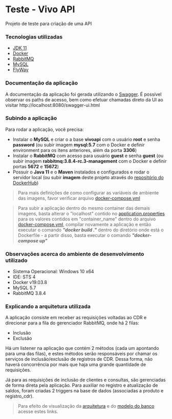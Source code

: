 # Teste - Vivo API
Projeto de teste para criação de uma API

### Tecnologias utilizadas
- [JDK 11](https://www.oracle.com/technetwork/java/javase/downloads/jdk11-downloads-5066655.html)
- [Docker](https://www.docker.com/products/docker-desktop)
- [RabbitMQ](https://www.rabbitmq.com/#getstarted)
- [MySQL](https://www.mysql.com/downloads/)
- [FlyWay](https://flywaydb.org/download/)

### Documentação da aplicação
A documentação da aplicação foi gerada utilizando o [Swagger](https://swagger.io/tools/). 
É possível observar os paths de acesso, bem como efetuar chamadas direto da UI ao visitar http://localhost:8080/swagger-ui.html

### Subindo a aplicação
Para rodar a aplicação, você precisa:
- Instalar o **MySQL** e criar o a base **vivoapi** com o usuário **root** e senha **password** (ou subir imagem **mysql:5.7** com o Docker e definir environment para os itens anteriores, além da porta **3306**)
- Instalar o **RabbitMQ** com acesso para usuário **guest** e senha **guest** (ou subir imagem **rabbitmq:3.8.4-rc.3-management** com o Docker e definir portas **5672** e **15672**)
- Possuir o **Java 11** e o **Maven** instalados e configurados e rodar o servidor local (ou subir **imagem** deste projeto através do [repositório do DockerHub](https://hub.docker.com/repository/docker/felipekx/vivo-api))

> Para mais definições de como configurar as variáveis de ambiente das imagens, favor verificar arquivo [docker-compose.yml](https://github.com/lfaraujo/teste-api/blob/master/docker-compose.yml)

> Para subir a aplicação dentro do mesmo container das demais imagens, basta alterar o "localhost" contido no [application.properties](https://github.com/lfaraujo/teste-api/blob/master/src/main/resources/application.properties) para os valores contidos em "container_name" dentro do arquivo [docker-compose.yml](https://github.com/lfaraujo/teste-api/blob/master/docker-compose.yml), compilar novamente a aplicação e então executar o comando ***"docker build ."*** dentro do diretório onde está o Dockerfile - a partir disso, basta executar o comando ***"docker-compose up"***

### Observações acerca do ambiente de desenvolvimento utilizado
- Sistema Operacional: Windows 10 x64
- IDE: STS 4
- Docker v19.03.8
- MySQL 5.7
- RabbitMQ 3.8.4

### Explicando a arquitetura utilizada
A aplicação consiste em receber as requisições voltadas ao CDR e direcionar para a fila do gerenciador RabbitMQ, onde há 2 filas:

- Inclusão
- Exclusão

Há um listener na aplicação que contém 2 métodos (cada um apontando para uma das filas), e estes métodos serão responsáveis por chamar os serviços de inclusão/exclusão de registros de CDR. Dessa forma, não haverá concorrência por mais que haja uma grande quantidade de requisições.

Já para as requisições de inclusão de clientes e consultas, são gerenciadas de forma direta pela aplicação. Para auxiliar no registro e atualização de saldos, foram criadas 2 triggers na base de dados (associadas a produto e registro_cdr). 

> Para efeito de visualização da [arquitetura](https://github.com/lfaraujo/teste-api/tree/master/desenho_arquitetura) e do [modelo do banco](https://github.com/lfaraujo/teste-api/tree/master/modelo_banco) acesse estes links.
